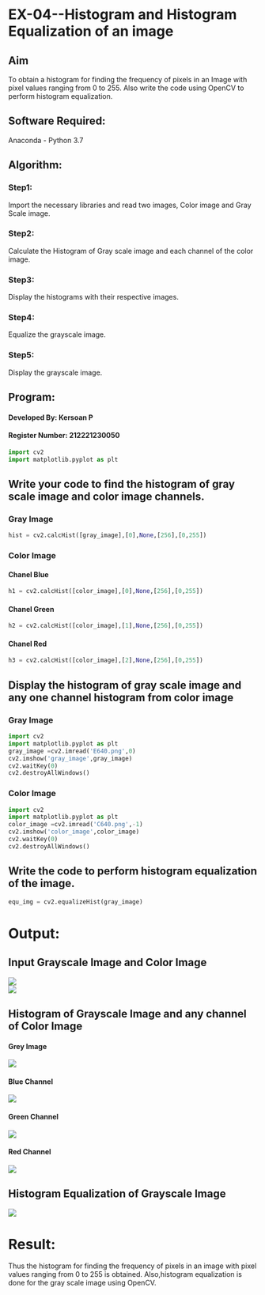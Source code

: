 # EX-04--Histogram and Histogram Equalization of an image
## Aim
To obtain a histogram for finding the frequency of pixels in an Image with pixel values ranging from 0 to 255. Also write the code using OpenCV to perform histogram equalization.

## Software Required:
Anaconda - Python 3.7

## Algorithm:
### Step1:
Import the necessary libraries and read two images, Color image and Gray Scale image.<br>


### Step2:
Calculate the Histogram of Gray scale image and each channel of the color image.<br>

### Step3:
Display the histograms with their respective images.<br>

### Step4:
Equalize the grayscale image.<br>

### Step5:
Display the grayscale image.<br>

## Program:


#### Developed By: Kersoan P
#### Register Number: 212221230050

```python
import cv2
import matplotlib.pyplot as plt
```
## Write your code to find the histogram of gray scale image and color image channels.

### Gray Image
```python
hist = cv2.calcHist([gray_image],[0],None,[256],[0,255])
```
### Color Image 

#### Chanel Blue
```python
h1 = cv2.calcHist([color_image],[0],None,[256],[0,255]) 
```
#### Chanel Green
```python
h2 = cv2.calcHist([color_image],[1],None,[256],[0,255]) 
```
#### Chanel Red
```python
h3 = cv2.calcHist([color_image],[2],None,[256],[0,255]) 
```

## Display the histogram of gray scale image and any one channel histogram from color image

### Gray Image
```python
import cv2
import matplotlib.pyplot as plt
gray_image =cv2.imread('E640.png',0)
cv2.imshow('gray_image',gray_image) 
cv2.waitKey(0) 
cv2.destroyAllWindows()
```
### Color Image
```python
import cv2
import matplotlib.pyplot as plt
color_image =cv2.imread('C640.png',-1)
cv2.imshow('color_image',color_image) 
cv2.waitKey(0) 
cv2.destroyAllWindows()
```

## Write the code to perform histogram equalization of the image.
```python
equ_img = cv2.equalizeHist(gray_image)
```
# Output:
## Input Grayscale Image and Color Image

![](gray.jpg)<br>
![](colour.jpg)<br>


## Histogram of Grayscale Image and any channel of Color Image
#### Grey Image
![](Grey_Hgraph.png) <br>
#### Blue Channel
![](BHgraph.png) <br>
#### Green Channel
![](GHgraph.png) <br>
#### Red Channel
![](RHgraph.png) <br>

## Histogram Equalization of Grayscale Image
![](Eq_G_img.png) <br>


# Result: 
Thus the histogram for finding the frequency of pixels in an image with pixel values ranging from 0 to 255 is obtained. Also,histogram equalization is done for the gray scale image using OpenCV.
